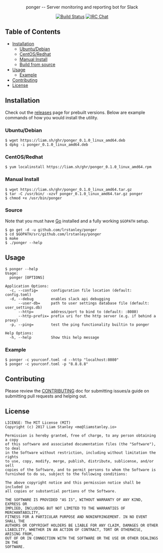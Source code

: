 <p align="center">ponger -- Server monitoring and reporting bot for Slack</p>
<p align="center">
  <a href="https://travis-ci.org/lrstanley/ponger"><img src="https://travis-ci.org/lrstanley/ponger.svg?branch=master" alt="Build Status"></a>
  <a href="https://byteirc.org/channel/%23%2Fdev%2Fnull"><img src="https://img.shields.io/badge/ByteIRC-%23%2Fdev%2Fnull-blue.svg" alt="IRC Chat"></a>
</p>

## Table of Contents
- [Installation](#installation)
  - [Ubuntu/Debian](#ubuntudebian)
  - [CentOS/Redhat](#centosredhat)
  - [Manual Install](#manual-install)
  - [Build from source](#build-from-source)
- [Usage](#usage)
  - [Example](#example)
- [Contributing](#contributing)
- [License](#license)

## Installation

Check out the [releases](https://github.com/lrstanley/ponger/releases)
page for prebuilt versions. Below are example commands of how you would install
the utility.

### Ubuntu/Debian

```console
$ wget https://liam.sh/ghr/ponger_0.1.0_linux_amd64.deb
$ dpkg -i ponger_0.1.0_linux_amd64.deb
```

### CentOS/Redhat

```console
$ yum localinstall https://liam.sh/ghr/ponger_0.1.0_linux_amd64.rpm
```

### Manual Install

```console
$ wget https://liam.sh/ghr/ponger_0.1.0_linux_amd64.tar.gz
$ tar -C /usr/bin/ -xzvf ponger_0.1.0_linux_amd64.tar.gz ponger
$ chmod +x /usr/bin/ponger
```

### Source

Note that you must have [Go](https://golang.org/doc/install) installed and
a fully working `$GOPATH` setup.

```console
$ go get -d -u github.com/lrstanley/ponger
$ cd $GOPATH/src/github.com/lrstanley/ponger
$ make
$ ./ponger --help
```

## Usage

```console
$ ponger --help
Usage:
  ponger [OPTIONS]

Application Options:
  -c, --config=      configuration file location (default: config.toml)
  -d, --debug        enables slack api debugging
      --user-db=     path to user settings database file (default: user_settings.db)
      --http=        address/port to bind to (default: :8080)
      --http-prefix= prefix uri for the http server (e.g. if behind a proxy)
  -p, --ping=        test the ping functionality builtin to ponger

Help Options:
  -h, --help         Show this help message
```

### Example

```console
$ ponger -c yourconf.toml -d --http "localhost:8080"
$ ponger -c yourconf.toml -p "8.8.8.8"
```

## Contributing

Please review the [CONTRIBUTING](CONTRIBUTING.md) doc for submitting issues/a guide
on submitting pull requests and helping out.

## License

```
LICENSE: The MIT License (MIT)
Copyright (c) 2017 Liam Stanley <me@liamstanley.io>

Permission is hereby granted, free of charge, to any person obtaining a copy
of this software and associated documentation files (the "Software"), to deal
in the Software without restriction, including without limitation the rights
to use, copy, modify, merge, publish, distribute, sublicense, and/or sell
copies of the Software, and to permit persons to whom the Software is
furnished to do so, subject to the following conditions:

The above copyright notice and this permission notice shall be included in
all copies or substantial portions of the Software.

THE SOFTWARE IS PROVIDED "AS IS", WITHOUT WARRANTY OF ANY KIND, EXPRESS OR
IMPLIED, INCLUDING BUT NOT LIMITED TO THE WARRANTIES OF MERCHANTABILITY,
FITNESS FOR A PARTICULAR PURPOSE AND NONINFRINGEMENT. IN NO EVENT SHALL THE
AUTHORS OR COPYRIGHT HOLDERS BE LIABLE FOR ANY CLAIM, DAMAGES OR OTHER
LIABILITY, WHETHER IN AN ACTION OF CONTRACT, TORT OR OTHERWISE, ARISING FROM,
OUT OF OR IN CONNECTION WITH THE SOFTWARE OR THE USE OR OTHER DEALINGS IN THE
SOFTWARE.
```
